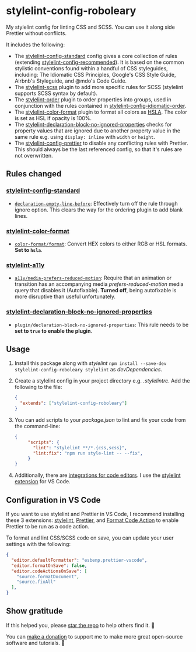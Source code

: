 # stylelint-config-roboleary

My stylelint config for linting CSS and SCSS. You can use it along side Prettier without conflicts.

It includes the following:
- The [stylelint-config-standard](https://github.com/stylelint/stylelint-config-standard) config gives a core collection of rules (extending [stylelint-config-recommended](https://github.com/stylelint/stylelint-config-recommended)). It is based on the common stylistic conventions found within a handful of CSS styleguides, including: The Idiomatic CSS Principles, Google's CSS Style Guide, Airbnb's Styleguide, and @mdo's Code Guide.
- The [stylelint-scss](https://github.com/kristerkari/stylelint-scss) plugin to add more specific rules for SCSS (stylelint supports SCSS syntax by default).
- The [stylelint-order](https://github.com/hudochenkov/stylelint-order) plugin to order properties into groups, used in conjunction with the rules contained in [stylelint-config-idiomatic-order](https://github.com/ream88/stylelint-config-idiomatic-order).
- The [stylelint-color-format](https://github.com/filipekiss/stylelint-color-format) plugin to format all colors as [HSLA](https://www.w3schools.com/csSref/func_hsla.asp). The color is set as HSL if opacity is 100%.
- The [stylelint-declaration-block-no-ignored-properties](https://github.com/kristerkari/stylelint-declaration-block-no-ignored-properties) checks for property values that are ignored due to another property value in the same rule e.g. using `display: inline` with `width` or `height`.
- The [stylelint-config-prettier](https://github.com/prettier/stylelint-config-prettier) to disable any conflicting rules with Prettier. This should always be the last referenced config, so that it's rules are not overwritten.

## Rules changed

### [stylelint-config-standard](https://github.com/stylelint/stylelint-config-standard)

- [`declaration-empty-line-before`](https://stylelint.io/user-guide/rules/list/declaration-empty-line-before/): Effectively turn off the rule through ignore option. This clears the way for the ordering plugin to add blank lines.

### [stylelint-color-format](https://github.com/filipekiss/stylelint-color-format)

- [`color-format/format`](https://github.com/filipekiss/stylelint-color-format#configuration-1):  Convert HEX colors to either RGB or HSL formats. **Set to `hsla`**.

### [stylelint-a11y](https://github.com/YozhikM/stylelint-a11y)

- [`a11y/media-prefers-reduced-motion`](https://github.com/YozhikM/stylelint-a11y/blob/master/src/rules/media-prefers-reduced-motion/README.md): Require that an animation or transition has an accompanying media *prefers-reduced-motion* media query that disables it (Autofixable). **Turned off**, being autofixable is more disruptive than useful unfortunately.

### [stylelint-declaration-block-no-ignored-properties](https://github.com/kristerkari/stylelint-declaration-block-no-ignored-properties)

- `plugin/declaration-block-no-ignored-properties`: This rule needs to be **set to `true` to enable the plugin**.

## Usage

1. Install this package along with *stylelint* `npm install --save-dev stylelint-config-roboleary stylelint` as *devDependencies*.
1. Create a stylelint config in your project directory e.g. *.stylelintrc*. Add the following to the file:

	```json
    {
      "extends": ["stylelint-config-roboleary"]
    }
	```

1. You can add scripts to your _package.json_ to lint and fix your code from the command-line:

   ```json
   {
        "scripts": {
          "lint": "stylelint **/*.{css,scss}",
          "lint:fix": "npm run style-lint -- --fix",
        }
   }
   ```

1. Additionally, there are [integrations for code editors](https://stylelint.io/user-guide/integrations/editor). I use the [stylelint extension](https://marketplace.visualstudio.com/items?itemName=stylelint.vscode-stylelint) for VS Code.

## Configuration in VS Code

If you want to use stylelint and Prettier in VS Code, I recommend installing these 3 extensions: [stylelint](https://marketplace.visualstudio.com/items?itemName=stylelint.vscode-stylelint), [Prettier](https://marketplace.visualstudio.com/items?itemName=esbenp.prettier-vscode), and [Format Code Action](https://marketplace.visualstudio.com/items?itemName=rohit-gohri.format-code-action&ssr=false#review-details) to enable Prettier to be run as a code action.

To format and lint CSS/SCSS code on save, you can update your user settings with the following:

```json
{
  "editor.defaultFormatter": "esbenp.prettier-vscode",
  "editor.formatOnSave": false,
  "editor.codeActionsOnSave": [
    "source.formatDocument",
    "source.fixAll"
  ],
}
```

## Show gratitude

If this helped you, please [star the repo](https://github.com/robole/stylelint-config-roboleary/) to help others find it. 🌟

You can [make a donation](https://ko-fi.com/roboleary) to support me to make more great open-source software and tutorials. 🙏
